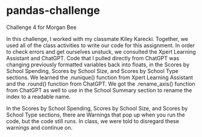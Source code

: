 # pandas-challenge
Challenge 4 for Morgan Bee

In this challenge, I worked with my classmate Kiley Karecki. Together, we used all of the class activities to write our code for this assignment. In order to check errors and get ourselves unstuck, we consulted the Xpert Learning Assistant and ChatGPT.
Code that I pulled directly from ChatGPT was changing previously formatted variables back into floats, in the Scores by School Spending, Scores by School Size, and Scores by School Type sections. We learned the .nunique() function from Xpert Learning Assistant and the .round() function from ChatGPT. We got the .rename_axis() function from ChatGPT as well to use in the School Summary section to rename the index to a readable name. 

In the Scores by School Spending, Scores by School Size, and Scores by School Type sections, there are Warnings that pop up when you run the code, but the code still runs. In class, we were told to disregard these warnings and continue on. 